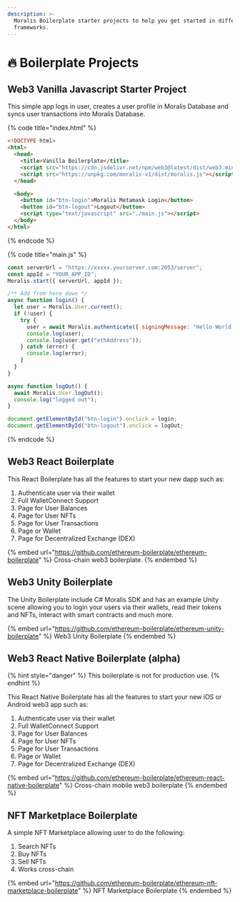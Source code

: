```yaml
---
description: >-
  Moralis Boilerplate starter projects to help you get started in different
  frameworks.
---
```


# 🔥 Boilerplate Projects

## Web3 Vanilla Javascript Starter Project

This simple app logs in user, creates a user profile in Moralis Database and syncs user transactions into Moralis Database.

{% code title="index.html" %}

```html
<!DOCTYPE html>
<html>
  <head>
    <title>Vanilla Boilerplate</title>
    <script src="https://cdn.jsdelivr.net/npm/web3@latest/dist/web3.min.js"></script>
    <script src="https://unpkg.com/moralis-v1/dist/moralis.js"></script>
  </head>

  <body>
    <button id="btn-login">Moralis Metamask Login</button>
    <button id="btn-logout">Logout</button>
    <script type="text/javascript" src="./main.js"></script>
  </body>
</html>
```

{% endcode %}

{% code title="main.js" %}

```javascript
const serverUrl = "https://xxxxx.yourserver.com:2053/server";
const appId = "YOUR_APP_ID";
Moralis.start({ serverUrl, appId });

/** Add from here down */
async function login() {
  let user = Moralis.User.current();
  if (!user) {
    try {
      user = await Moralis.authenticate({ signingMessage: "Hello World!" });
      console.log(user);
      console.log(user.get("ethAddress"));
    } catch (error) {
      console.log(error);
    }
  }
}

async function logOut() {
  await Moralis.User.logOut();
  console.log("logged out");
}

document.getElementById("btn-login").onclick = login;
document.getElementById("btn-logout").onclick = logOut;
```

{% endcode %}

## Web3 React Boilerplate

This React Boilerplate has all the features to start your new dapp such as:

1. Authenticate user via their wallet
2. Full WalletConnect Support
3. Page for User Balances
4. Page for User NFTs
5. Page for User Transactions
6. Page or Wallet
7. Page for Decentralized Exchange (DEX)

{% embed url="https://github.com/ethereum-boilerplate/ethereum-boilerplate" %}
Cross-chain web3 boilerplate.
{% endembed %}

## Web3 Unity Boilerplate

The Unity Boilerplate include C# Moralis SDK and has an example Unity scene allowing you to login your users via their wallets, read their tokens and NFTs, interact with smart contracts and much more.

{% embed url="https://github.com/ethereum-boilerplate/ethereum-unity-boilerplate" %}
Web3 Unity Boilerplate
{% endembed %}

## Web3 React Native Boilerplate (alpha)

{% hint style="danger" %}
This boilerplate is not for production use.
{% endhint %}

This React Native Boilerplate has all the features to start your new iOS or Android web3 app such as:

1. Authenticate user via their wallet
2. Full WalletConnect Support
3. Page for User Balances
4. Page for User NFTs
5. Page for User Transactions
6. Page or Wallet
7. Page for Decentralized Exchange (DEX)

{% embed url="https://github.com/ethereum-boilerplate/ethereum-react-native-boilerplate" %}
Cross-chain mobile web3 boilerplate
{% endembed %}

## NFT Marketplace Boilerplate

A simple NFT Marketplace allowing user to do the following:

1. Search NFTs
2. Buy NFTs
3. Sell NFTs
4. Works cross-chain

{% embed url="https://github.com/ethereum-boilerplate/ethereum-nft-marketplace-boilerplate" %}
NFT Marketplace Boilerplate
{% endembed %}
